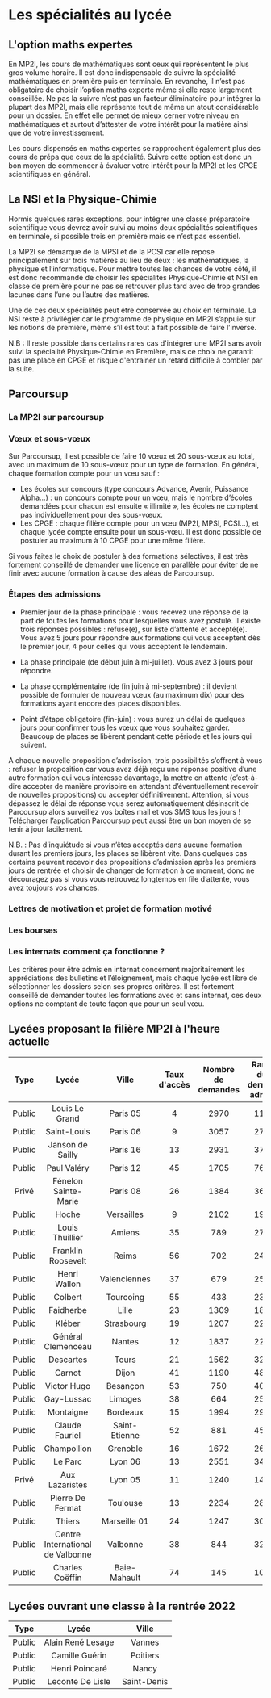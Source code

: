 # Les spécialités au lycée


## L'option maths expertes

En MP2I, les cours de mathématiques sont ceux qui représentent le plus gros volume horaire. Il est donc indispensable de suivre la spécialité mathématiques en première puis en terminale. En revanche, il n’est pas obligatoire de choisir l’option maths experte même si elle reste largement conseillée. Ne pas la suivre n’est pas un facteur éliminatoire pour intégrer la plupart des MP2I, mais elle représente tout de même un atout considérable pour un dossier. En effet elle permet de mieux cerner votre niveau en mathématiques et surtout d’attester de votre intérêt pour la matière ainsi que de votre investissement.

Les cours dispensés en maths expertes se rapprochent également plus des cours de prépa que ceux de la spécialité. Suivre cette option est donc un bon moyen de commencer à évaluer votre intérêt pour la MP2I et les CPGE scientifiques en général.

## La NSI et la Physique-Chimie

Hormis quelques rares exceptions, pour intégrer une classe préparatoire scientifique vous devrez avoir suivi au moins deux spécialités scientifiques en terminale, si possible trois en première mais ce n’est pas essentiel.

La MP2I se démarque de la MPSI et de la PCSI car elle repose principalement sur trois matières au lieu de deux : les mathématiques, la physique et l’informatique. Pour mettre toutes les chances de votre côté, il est donc recommandé de choisir les spécialités Physique-Chimie et NSI en classe de première pour ne pas se retrouver plus tard avec de trop grandes lacunes dans l’une ou l’autre des matières.

Une de ces deux spécialités peut être conservée au choix en terminale. La NSI reste à privilégier car le programme de physique en MP2I s’appuie sur les notions de première, même s’il est tout à fait possible de faire l’inverse.

N.B : Il reste possible dans certains rares cas d'intégrer une MP2I sans avoir suivi la spécialité Physique-Chimie en Première, mais ce choix ne garantit pas une place en CPGE et risque d'entrainer un retard difficile à combler par la suite.

## Parcoursup

### La MP2I sur parcoursup

### Vœux et sous-vœux

Sur Parcoursup, il est possible de faire 10 vœux et 20 sous-vœux au total, avec un maximum de 10 sous-vœux pour un type de formation. En général, chaque formation compte pour un vœu sauf :

- Les écoles sur concours (type concours Advance, Avenir, Puissance Alpha…) : un concours compte pour un vœu, mais le nombre d’écoles demandées pour chacun est ensuite « illimité », les écoles ne comptent pas individuellement pour des sous-vœux.
- Les CPGE : chaque filière compte pour un vœu (MP2I, MPSI, PCSI…), et chaque lycée compte ensuite pour un sous-vœu. Il est donc possible de postuler au maximum à 10 CPGE pour une même filière.

Si vous faites le choix de postuler à des formations sélectives, il est très fortement conseillé de demander une licence en parallèle pour éviter de ne finir avec aucune formation à cause des aléas de Parcoursup.

### Étapes des admissions

- Premier jour de la phase principale : vous recevez une réponse de la part de toutes les formations pour lesquelles vous avez postulé. Il existe trois réponses possibles : refusé(e), sur liste d’attente et accepté(e). Vous avez 5 jours pour répondre aux formations qui vous acceptent dès le premier jour, 4 pour celles qui vous acceptent le lendemain.

- La phase principale (de début juin à mi-juillet). Vous avez 3 jours pour répondre.

- La phase complémentaire (de fin juin à mi-septembre) : il devient possible de formuler de nouveau vœux (au maximum dix) pour des formations ayant encore des places disponibles.

- Point d’étape obligatoire (fin-juin) : vous aurez un délai de quelques jours pour confirmer tous les vœux que vous souhaitez garder. Beaucoup de places se libèrent pendant cette période et les jours qui suivent.

A chaque nouvelle proposition d’admission, trois possibilités s’offrent à vous : refuser la proposition car vous avez déjà reçu une réponse positive d’une autre formation qui vous intéresse davantage, la mettre en attente (c’est-à-dire accepter de manière provisoire en attendant d’éventuellement recevoir de nouvelles propositions) ou accepter définitivement. Attention, si vous dépassez le délai de réponse vous serez automatiquement désinscrit de Parcoursup alors surveillez vos boîtes mail et vos SMS tous les jours ! Télécharger l’application Parcoursup peut aussi être un bon moyen de se tenir à jour facilement.

N.B. : Pas d’inquiétude si vous n’êtes acceptés dans aucune formation durant les premiers jours, les places se libèrent vite. Dans quelques cas certains peuvent recevoir des propositions d’admission après les premiers jours de rentrée et choisir de changer de formation à ce moment, donc ne découragez pas si vous vous retrouvez longtemps en file d’attente, vous avez toujours vos chances.

### Lettres de motivation et projet de formation motivé

### Les bourses

### Les internats comment ça fonctionne ?

Les critères pour être admis en internat concernent majoritairement les appréciations des bulletins et l’éloignement, mais chaque lycée est libre de sélectionner les dossiers selon ses propres critères. Il est fortement conseillé de demander toutes les formations avec et sans internat, ces deux options ne comptant de toute façon que pour un seul vœu.

## Lycées proposant la filière MP2I à l'heure actuelle

| Type    | Lycée | Ville | Taux d'accès | Nombre de demandes | Rang du dernier admis |
|:-------:|:-----:|:-----:|:------------:|:-------------------:|:----------------------:
| Public | Louis Le Grand | Paris 05 |4|2970|111|
| Public | Saint-Louis | Paris 06 |9|3057|278|
| Public | Janson de Sailly | Paris 16 |13|2931|379|
| Public | Paul Valéry | Paris 12 |45|1705|767|
| Privé  | Fénelon Sainte-Marie | Paris 08 |26|1384|366|
| Public | Hoche | Versailles |9|2102|193|
| Public | Louis Thuillier | Amiens |35|789|274|
| Public | Franklin Roosevelt | Reims |56|702|243|
| Public | Henri Wallon | Valenciennes |37|679|250|
| Public | Colbert | Tourcoing |55|433|238|
| Public | Faidherbe | Lille |23|1309|183|
| Public | Kléber | Strasbourg |19|1207|224|
| Public | Général Clemenceau | Nantes |12|1837|229|
| Public | Descartes | Tours |21|1562|329|
| Public | Carnot | Dijon |41|1190|483|
| Public | Victor Hugo | Besançon |53|750|401|
| Public | Gay-Lussac | Limoges |38|664|254|
| Public | Montaigne | Bordeaux |15|1994|299|
| Public | Claude Fauriel | Saint-Etienne |52|881|456|
| Public | Champollion | Grenoble |16|1672|269|
| Public | Le Parc | Lyon 06 |13|2551|344|
| Privé  | Aux Lazaristes | Lyon 05 |11|1240|141|
| Public | Pierre De Fermat | Toulouse |13|2234|285|
| Public | Thiers | Marseille 01 |24|1247|305|
| Public | Centre International de Valbonne | Valbonne |38|844|324|
| Public | Charles Coëffin | Baie-Mahault |74|145|107|

## Lycées ouvrant une classe à la rentrée 2022

| Type    | Lycée | Ville |
|:-------:|:-----:|:-----:
| Public | Alain René Lesage | Vannes |
| Public | Camille Guérin | Poitiers |
| Public | Henri Poincaré | Nancy |
| Public | Leconte De Lisle | Saint-Denis |

